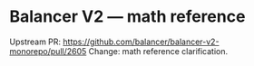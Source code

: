 # Balancer V2 — math reference
Upstream PR: https://github.com/balancer/balancer-v2-monorepo/pull/2605
Change: math reference clarification.
